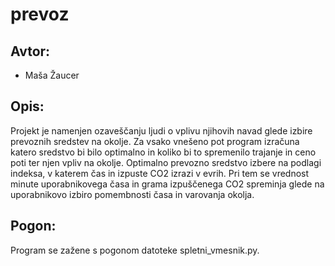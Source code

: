 # prevoz

## Avtor: 
+ Maša Žaucer

## Opis:
Projekt je namenjen ozaveščanju ljudi o vplivu njihovih navad glede izbire prevoznih sredstev na okolje.
Za vsako vnešeno pot program izračuna katero sredstvo bi bilo optimalno in koliko bi to spremenilo trajanje in ceno poti ter njen vpliv na okolje.
Optimalno prevozno sredstvo izbere na podlagi indeksa, v katerem čas in izpuste CO2 izrazi v evrih. Pri tem se vrednost minute uporabnikovega časa in grama izpuščenega CO2 spreminja glede na uporabnikovo izbiro pomembnosti časa in varovanja okolja.

## Pogon:
Program se zažene s pogonom datoteke spletni_vmesnik.py.